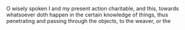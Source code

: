 O wisely spoken I and my present action charitable, and this, towards whatsoever doth happen in the certain knowledge of things, thus penetrating and passing through the objects, to the weaver, or the
